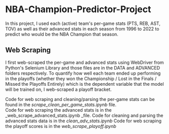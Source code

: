 # NBA-Champion-Predictor-Project

In this project, I used each (active) team's per-game stats (PTS, REB, AST, TOV) as well as their advanced stats in each season from 1996 to 2022 to predict who would be the NBA Champion that season. 

## Web Scraping

I first web-scraped the per-game and advanced stats using WebDriver from Python's Selenium Library and those files are in the DATA and ADVANCED folders respectively. To quantify how well each team ended up performing in the playoffs (whether they won the Championship / Lost in the Finals / Missed the Playoffs Entirely) which is the dependent variable that the model will be trained on, I web-scraped a playoff bracket.

Code for web scraping and cleaning/parsing the per-game stats can be found in the _scrape_clean_per_game_stats.ipynb_ file.<br>
Code for web scraping the advanced stats is in the _web_scrape_advanced_stats.ipynb _file.
Code for cleaning and parsing the advanced stats data is in the _clean_adv_stats.ipynb_
Code for web scraping the playoff scores is in the _web_scrape_playoff.ipynb_
